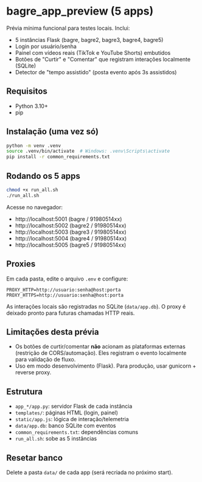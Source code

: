 # bagre_app_preview (5 apps)

Prévia mínima funcional para testes locais. Inclui:
- 5 instâncias Flask (bagre, bagre2, bagre3, bagre4, bagre5)
- Login por usuário/senha
- Painel com vídeos reais (TikTok e YouTube Shorts) embutidos
- Botões de "Curtir" e "Comentar" que registram interações localmente (SQLite)
- Detector de "tempo assistido" (posta evento após 3s assistidos)

## Requisitos
- Python 3.10+
- pip

## Instalação (uma vez só)
```bash
python -m venv .venv
source .venv/bin/activate  # Windows: .venv\Scripts\activate
pip install -r common_requirements.txt
```

## Rodando os 5 apps
```bash
chmod +x run_all.sh
./run_all.sh
```
Acesse no navegador:
- http://localhost:5001 (bagre / 91980514xx)
- http://localhost:5002 (bagre2 / 91980514xx)
- http://localhost:5003 (bagre3 / 91980514xx)
- http://localhost:5004 (bagre4 / 91980514xx)
- http://localhost:5005 (bagre5 / 91980514xx)

## Proxies
Em cada pasta, edite o arquivo `.env` e configure:
```env
PROXY_HTTP=http://usuario:senha@host:porta
PROXY_HTTPS=http://usuario:senha@host:porta
```
As interações locais são registradas no SQLite (`data/app.db`). O proxy é deixado pronto para futuras chamadas HTTP reais.

## Limitações desta prévia
- Os botões de curtir/comentar **não** acionam as plataformas externas (restrição de CORS/automação). Eles registram o evento localmente para validação de fluxo.
- Uso em modo desenvolvimento (Flask). Para produção, usar gunicorn + reverse proxy.

## Estrutura
- `app_*/app.py`: servidor Flask de cada instância
- `templates/`: páginas HTML (login, painel)
- `static/app.js`: lógica de interação/telemetria
- `data/app.db`: banco SQLite com eventos
- `common_requirements.txt`: dependências comuns
- `run_all.sh`: sobe as 5 instâncias

## Resetar banco
Delete a pasta `data/` de cada app (será recriada no próximo start).
```
